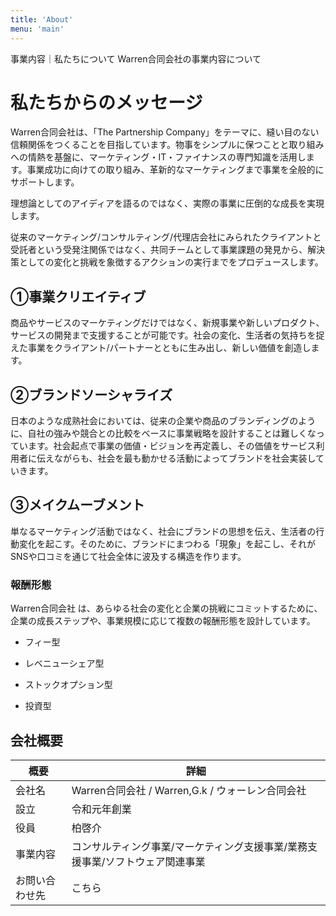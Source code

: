 ```yaml
---
title: 'About'
menu: 'main'
---
```


事業内容｜私たちについて
Warren合同会社の事業内容について

# 私たちからのメッセージ
Warren合同会社は、「The Partnership Company」をテーマに、縫い目のない信頼関係をつくることを目指しています。物事をシンプルに保つことと取り組みへの情熱を基盤に、マーケティング・IT・ファイナンスの専門知識を活用します。事業成功に向けての取り組み、革新的なマーケティングまで事業を全般的にサポートします。

理想論としてのアイディアを語るのではなく、実際の事業に圧倒的な成長を実現します。

従来のマーケティング/コンサルティング/代理店会社にみられたクライアントと受託者という受発注関係ではなく、共同チームとして事業課題の発見から、解決策としての変化と挑戦を象徴するアクションの実行までをプロデュースします。

## ①事業クリエイティブ
商品やサービスのマーケティングだけではなく、新規事業や新しいプロダクト、サービスの開発まで支援することが可能です。社会の変化、生活者の気持ちを捉えた事業をクライアント/パートナーとともに生み出し、新しい価値を創造します。

## ②ブランドソーシャライズ
日本のような成熟社会においては、従来の企業や商品のブランディングのように、自社の強みや競合との比較をベースに事業戦略を設計することは難しくなっています。社会起点で事業の価値・ビジョンを再定義し、その価値をサービス利用者に伝えながらも、社会を最も動かせる活動によってブランドを社会実装していきます。

## ③メイクムーブメント
単なるマーケティング活動ではなく、社会にブランドの思想を伝え、生活者の行動変化を起こす。そのために、ブランドにまつわる「現象」を起こし、それがSNSや口コミを通じて社会全体に波及する構造を作ります。

### 報酬形態
Warren合同会社 は、あらゆる社会の変化と企業の挑戦にコミットするために、
企業の成長ステップや、事業規模に応じて複数の報酬形態を設計しています。

- フィー型

- レベニューシェア型

- ストックオプション型

- 投資型

## 会社概要
| 概要           | 詳細 |
| ---------     | --------------- |
| 会社名         | Warren合同会社 / Warren,G.k / ウォーレン合同会社 |
| 設立           |  令和元年創業 |
| 役員           | 柏啓介 |
| 事業内容       | コンサルティング事業/マーケティング支援事業/業務支援事業/ソフトウェア関連事業 |
| お問い合わせ先  | こちら  |  
